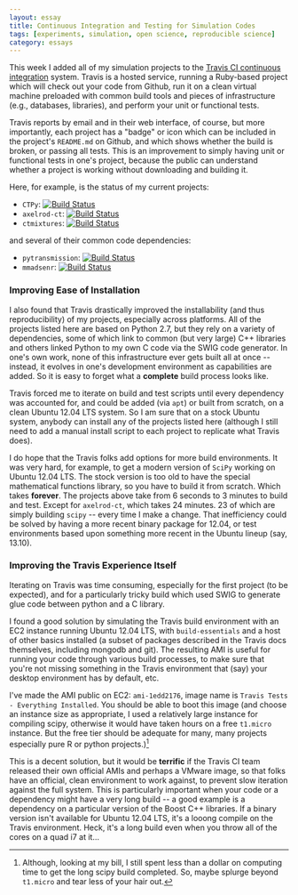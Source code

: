 ```yaml
---
layout: essay
title: Continuous Integration and Testing for Simulation Codes
tags: [experiments, simulation, open science, reproducible science]
category: essays
---
```


This week I added all of my simulation projects to the [Travis CI continuous integration](https://travis-ci.org/) system.  Travis is a hosted service, running a Ruby-based project which will check out your code from Github, run it on a clean virtual machine preloaded with common build tools and pieces of infrastructure (e.g., databases, libraries), and perform your unit or functional tests.  

Travis reports by email and in their web interface, of course, but more importantly, each project has a "badge" or icon which can be included in the project's `README.md` on Github, and which shows whether the build is broken, or passing all tests.  This is an improvement to simply having unit or functional tests in one's project, because the public can understand whether a project is working without downloading and building it.  

Here, for example, is the status of my current projects:

* `CTPy`:  [![Build Status](https://travis-ci.org/mmadsen/CTPy.svg?branch=master)](https://travis-ci.org/mmadsen/CTPy)
* `axelrod-ct`:  [![Build Status](https://travis-ci.org/mmadsen/axelrod-ct.svg?branch=master)](https://travis-ci.org/mmadsen/axelrod-ct)
* `ctmixtures`: [![Build Status](https://travis-ci.org/mmadsen/ctmixtures.svg?branch=master)](https://travis-ci.org/mmadsen/ctmixtures)

and several of their common code dependencies:

* `pytransmission`: [![Build Status](https://travis-ci.org/mmadsen/pytransmission.svg?branch=master)](https://travis-ci.org/mmadsen/pytransmission)
* `mmadsenr`: [![Build Status](https://travis-ci.org/mmadsen/mmadsenr.svg?branch=master)](https://travis-ci.org/mmadsen/mmadsenr)

### Improving Ease of Installation

I also found that Travis drastically improved the installability (and thus reproducibility) of my projects, especially across platforms.  All of the projects listed here are based on Python 2.7, but they rely on a variety of dependencies, some of which link to common (but very large) C++ libraries and others linked Python to my own C code via the SWIG code generator.  In one's own work, none of this infrastructure ever gets built all at once -- instead, it evolves in one's development environment as capabilities are added.  So it is easy to forget what a __complete__ build process looks like.  

Travis forced me to iterate on build and test scripts until every dependency was accounted for, and could be added (via `apt`) or built from scratch, on a clean Ubuntu 12.04 LTS system.  So I am sure that on a stock Ubuntu system, anybody can install any of the projects listed here (although I still need to add a manual install script to each project to replicate what Travis does).  

I do hope that the Travis folks add options for more build environments.  It was very hard, for example, to get a modern version of `SciPy` working on Ubuntu 12.04 LTS.  The stock version is too old to have the special mathematical functions library, so you have to build it from scratch.  Which takes __forever__.  The projects above take from 6 seconds to 3 minutes to build and test.  Except for `axelrod-ct`, which takes 24 minutes.  23 of which are simply building `scipy` -- every time I make a change.  That inefficiency could be solved by having a more recent binary package for 12.04, or test environments based upon something more recent in the Ubuntu lineup (say, 13.10).  


### Improving the Travis Experience Itself

Iterating on Travis was time consuming, especially for the first project (to be expected), and for a particularly tricky build which used SWIG to generate glue code between python and a C library.  

I found a good solution by simulating the Travis build environment with an EC2 instance running Ubuntu 12.04 LTS, with `build-essentials` and a host of other basics installed (a subset of packages described in the Travis docs themselves, including mongodb and git).  The resulting AMI is useful for running your code through various build processes, to make sure that you're not missing something in the Travis environment that (say) your desktop environment has by default, etc.  

I've made the AMI public on EC2:  `ami-1edd2176`, image name is `Travis Tests - Everything Installed`.  You should be able to boot this image (and choose an instance size as appropriate, I used a relatively large instance for compiling scipy, otherwise it would have taken hours on a free `t1.micro` instance.  But the free tier should be adequate for many, many projects especially pure R or python projects.)[^1]

This is a decent solution, but it would be __terrific__ if the Travis CI team released their own official AMIs and perhaps a VMware image, so that folks have an official, clean environment to work against, to prevent slow iteration against the full system.  This is particularly important when your code or a dependency might have a very long build -- a good example is a dependency on a particular version of the Boost C++ libraries.  If a binary version isn't available for Ubuntu 12.04 LTS, it's a looong compile on the Travis environment.  Heck, it's a long build even when you throw all of the cores on a quad i7 at it...


[^1]:  Although, looking at my bill, I still spent less than a dollar on computing time to get the long scipy build completed.  So, maybe splurge beyond `t1.micro` and tear less of your hair out.  
